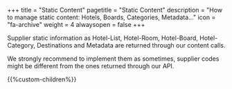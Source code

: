 +++
title = "Static Content"
pagetitle = "Static Content"
description = "How to manage static content: Hotels, Boards, Categories, Metadata..."
icon = "fa-archive"
weight = 4
alwaysopen = false
+++


Supplier static information as Hotel-List, Hotel-Room, Hotel-Board, Hotel-Category, Destinations and Metadata are returned through our content calls.

We strongly recommend to implement them as sometimes, supplier codes might be different from the ones returned through our API.


{{%custom-children%}}
